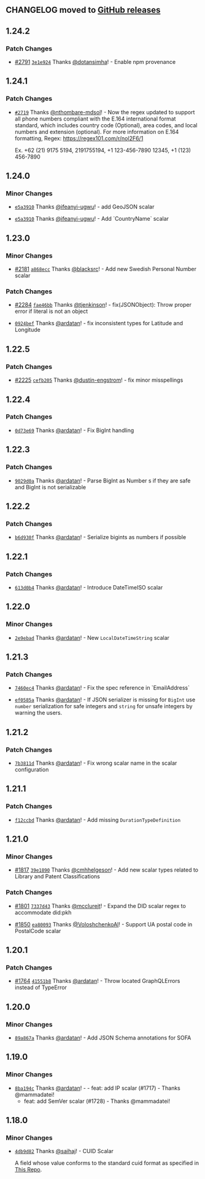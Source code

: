 ## CHANGELOG moved to [GitHub releases](https://github.com/Urigo/graphql-scalars/releases)

## 1.24.2

### Patch Changes

- [#2791](https://github.com/graphql-hive/graphql-scalars/pull/2791)
  [`3e1e924`](https://github.com/graphql-hive/graphql-scalars/commit/3e1e924b930bdbb73d99e5cd285f27f6bbfb318b)
  Thanks [@dotansimha](https://github.com/dotansimha)! - Enable npm provenance

## 1.24.1

### Patch Changes

- [`#2719`](https://github.com/Urigo/graphql-scalars/pull/2719) Thanks
  [@nthombare-mdsol](https://github.com/nthombare-mdsol)! - Now the regex updated to support all
  phone numbers compliant with the E.164 international format standard, which includes country code
  (Optional), area codes, and local numbers and extension (optional). For more information on E.164
  formatting, Regex: https://regex101.com/r/nol2F6/1

  Ex. +62 (21) 9175 5194, 2191755194, +1 123-456-7890 12345, +1 (123) 456-7890

## 1.24.0

### Minor Changes

- [`e5a3910`](https://github.com/Urigo/graphql-scalars/commit/e5a39101db92e9c3066d0045a4bf4e040e56c447)
  Thanks [@ifeanyi-ugwu](https://github.com/ifeanyi-ugwu)! - add GeoJSON scalar

- [`e5a3910`](https://github.com/Urigo/graphql-scalars/commit/e5a39101db92e9c3066d0045a4bf4e040e56c447)
  Thanks [@ifeanyi-ugwu](https://github.com/ifeanyi-ugwu)! - Add \`CountryName\` scalar

## 1.23.0

### Minor Changes

- [#2181](https://github.com/Urigo/graphql-scalars/pull/2181)
  [`a868ecc`](https://github.com/Urigo/graphql-scalars/commit/a868ecc06f6ab0edd1f167613c7830b5a73dbb70)
  Thanks [@blacksrc](https://github.com/blacksrc)! - Add new Swedish Personal Number scalar

### Patch Changes

- [#2284](https://github.com/Urigo/graphql-scalars/pull/2284)
  [`fae46bb`](https://github.com/Urigo/graphql-scalars/commit/fae46bb48fccc1b71d35e95a1df165104fb291b4)
  Thanks [@tjenkinson](https://github.com/tjenkinson)! - fix(JSONObject): Throw proper error if
  literal is not an object

- [`0924bef`](https://github.com/Urigo/graphql-scalars/commit/0924befffd4e27ff877657f778432f9ef9f2bcf9)
  Thanks [@ardatan](https://github.com/ardatan)! - fix inconsistent types for Latitude and Longitude

## 1.22.5

### Patch Changes

- [#2225](https://github.com/Urigo/graphql-scalars/pull/2225)
  [`cefb205`](https://github.com/Urigo/graphql-scalars/commit/cefb20565defdd2a10f70c9ea38ea79fe1be35c4)
  Thanks [@dustin-engstrom](https://github.com/dustin-engstrom)! - fix minor misspellings

## 1.22.4

### Patch Changes

- [`0d73e69`](https://github.com/Urigo/graphql-scalars/commit/0d73e6952ba5bd514bc9524065589ce0e252a739)
  Thanks [@ardatan](https://github.com/ardatan)! - Fix BigInt handling

## 1.22.3

### Patch Changes

- [`9029d0a`](https://github.com/Urigo/graphql-scalars/commit/9029d0a28b81ad13d9dc3533860a2987f7ae6c43)
  Thanks [@ardatan](https://github.com/ardatan)! - Parse BigInt as Number s if they are safe and
  BigInt is not serializable

## 1.22.2

### Patch Changes

- [`b6d930f`](https://github.com/Urigo/graphql-scalars/commit/b6d930fd31f8ad8b4aa2532f4e25d5b15fcadd4a)
  Thanks [@ardatan](https://github.com/ardatan)! - Serialize bigints as numbers if possible

## 1.22.1

### Patch Changes

- [`613d0b4`](https://github.com/Urigo/graphql-scalars/commit/613d0b4a41cb9c4f540ed9e55e5c62ecafa05d5c)
  Thanks [@ardatan](https://github.com/ardatan)! - Introduce DateTimeISO scalar

## 1.22.0

### Minor Changes

- [`2e9ebad`](https://github.com/Urigo/graphql-scalars/commit/2e9ebad9dfcc578a37d8a5858d75053b7124a666)
  Thanks [@ardatan](https://github.com/ardatan)! - New `LocalDateTimeString` scalar

## 1.21.3

### Patch Changes

- [`7460ec4`](https://github.com/Urigo/graphql-scalars/commit/7460ec43ed67003913336bd1f4fac80dc3915a05)
  Thanks [@ardatan](https://github.com/ardatan)! - Fix the spec reference in \`EmailAddress\`

- [`ef0585a`](https://github.com/Urigo/graphql-scalars/commit/ef0585a16796a27e93c82865bcc1fbd1c6e5c5b3)
  Thanks [@ardatan](https://github.com/ardatan)! - If JSON serializer is missing for `BigInt` use
  `number` serialization for safe integers and `string` for unsafe integers by warning the users.

## 1.21.2

### Patch Changes

- [`7b3811d`](https://github.com/Urigo/graphql-scalars/commit/7b3811d50a507573e5b16d1e14c6d203cee1c8d4)
  Thanks [@ardatan](https://github.com/ardatan)! - Fix wrong scalar name in the scalar configuration

## 1.21.1

### Patch Changes

- [`f12ccbd`](https://github.com/Urigo/graphql-scalars/commit/f12ccbd98e8d4a9fd4a9f4bf334eb09f4e4f61ba)
  Thanks [@ardatan](https://github.com/ardatan)! - Add missing `DurationTypeDefinition`

## 1.21.0

### Minor Changes

- [#1817](https://github.com/Urigo/graphql-scalars/pull/1817)
  [`39e1890`](https://github.com/Urigo/graphql-scalars/commit/39e1890f494a19a86f50392cd9c9db6e466f6086)
  Thanks [@cmhhelgeson](https://github.com/cmhhelgeson)! - Add new scalar types related to Library
  and Patent Classifications

### Patch Changes

- [#1801](https://github.com/Urigo/graphql-scalars/pull/1801)
  [`7337d43`](https://github.com/Urigo/graphql-scalars/commit/7337d432cb8a103778ca62a570d27f3f00ec3a2c)
  Thanks [@mcclurejt](https://github.com/mcclurejt)! - Expand the DID scalar regex to accommodate
  did:pkh

- [#1850](https://github.com/Urigo/graphql-scalars/pull/1850)
  [`ea80093`](https://github.com/Urigo/graphql-scalars/commit/ea800938238be4c676ff3a71a4d77c3e66de364a)
  Thanks [@VoloshchenkoAl](https://github.com/VoloshchenkoAl)! - Support UA postal code in
  PostalCode scalar

## 1.20.1

### Patch Changes

- [#1764](https://github.com/Urigo/graphql-scalars/pull/1764)
  [`41551b8`](https://github.com/Urigo/graphql-scalars/commit/41551b8a1cfa616fefe2b67dbaea91d5ca76eeac)
  Thanks [@ardatan](https://github.com/ardatan)! - Throw located GraphQLErrors instead of TypeError

## 1.20.0

### Minor Changes

- [`89a867a`](https://github.com/Urigo/graphql-scalars/commit/89a867afaa0d7a0e5365dce8508aecf67586061a)
  Thanks [@ardatan](https://github.com/ardatan)! - Add JSON Schema annotations for SOFA

## 1.19.0

### Minor Changes

- [`8ba194c`](https://github.com/Urigo/graphql-scalars/commit/8ba194c60fa8e84d20c6ada6bbc30555b9c832c0)
  Thanks [@ardatan](https://github.com/ardatan)! - - feat: add IP scalar (#1717) - Thanks
  @mammadatei!
  - feat: add SemVer scalar (#1728) - Thanks @mammadatei!

## 1.18.0

### Minor Changes

- [`4db9d82`](https://github.com/Urigo/graphql-scalars/commit/4db9d82f36c834dfe37ac3759429c12a1cc24060)
  Thanks [@saihaj](https://github.com/saihaj)! - CUID Scalar

  A field whose value conforms to the standard cuid format as specified in
  [This Repo](https://github.com/ericelliott/cuid#broken-down).
